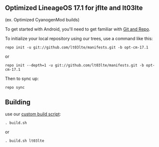 
Optimized LineageOS 17.1 for jflte and lt03lte
---------------
(ex. Optimized CyanogenMod builds)

To get started with Android, you'll need to get
familiar with [Git and Repo](http://source.android.com/source/using-repo.html).

To initialize your local repository using our trees, use a command like this:

    repo init -u git://github.com/lt03lte/manifests.git -b opt-cm-17.1

or

    repo init --depth=1 -u git://github.com/lt03lte/manifests.git -b opt-cm-17.1

Then to sync up:

    repo sync

Building
---------------


use our [custom build script](https://github.com/lt03lte/android_vendor_jdc/blob/opt-cm-17.1/build.sh):

    . build.sh

or

    . build.sh lt03lte
